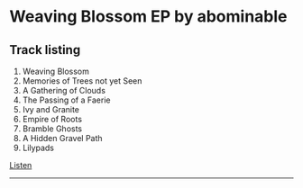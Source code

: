 # Weaving Blossom EP by abominable

## Track listing
1. Weaving Blossom
2. Memories of Trees not yet Seen
3. A Gathering of Clouds
4. The Passing of a Faerie
5. Ivy and Granite
6. Empire of Roots
7. Bramble Ghosts
8. A Hidden Gravel Path
9. Lilypads

[Listen](https://drmarkreuter.github.io/weavingBlossomEP/)

---
